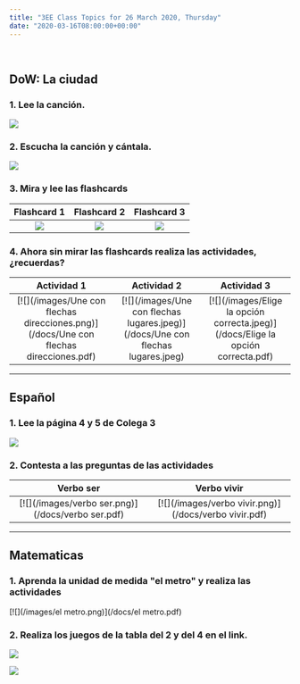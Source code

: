```yaml
---
title: "3EE Class Topics for 26 March 2020, Thursday"
date: "2020-03-16T08:00:00+00:00"
---
```


&nbsp;

## DoW: La ciudad

### 1. Lee la canción.

[![](/images/21_lirycs_pasoaladerecha.png)](/docs/21_lirycs_pasoaladerecha.pdf)

### 2. Escucha la canción y cántala.

[![](/images/un_paso_a_la_derecha.png)](https://rockalingua.com/videos/directions-right-left)

### 3. Mira y lee las flashcards

**Flashcard 1** | **Flashcard 2** | **Flashcard 3**
:---: | :---: | :---:
[![](/images/Flashcard1.jpeg)](/docs/Flashcard1.pdf) | [![](/images/Flashcard2.jpeg)](/docs/Flashcard2.pdf) | [![](/images/Flashcard3.jpeg)](/docs/Flashcard3.pdf)

### 4. Ahora sin mirar las flashcards realiza las actividades, ¿recuerdas?

**Actividad 1** | **Actividad 2** | **Actividad 3**
:---: | :---: | :---:
[![](/images/Une con flechas direcciones.png)](/docs/Une con flechas direcciones.pdf) | [![](/images/Une con flechas lugares.jpeg)](/docs/Une con flechas lugares.jpeg) | [![](/images/Elige la opción correcta.jpeg)](/docs/Elige la opción correcta.pdf)

<hr>

## Español

### 1. Lee la página 4 y 5 de Colega 3

[![](/images/pagina4y5Colega3.png)](/docs/pagina4y5Colega3.pdf)

### 2. Contesta a las preguntas de las actividades

**Verbo ser** | **Verbo vivir**
:---: | :---:
[![](/images/verbo ser.png)](/docs/verbo ser.pdf) | [![](/images/verbo vivir.png)](/docs/verbo vivir.pdf)

<hr>

## Matematicas

### 1. Aprenda la unidad de medida "el metro" y realiza las actividades

[![](/images/el metro.png)](/docs/el metro.pdf)

### 2. Realiza los juegos de la tabla del 2 y del 4 en el link.

[![](/images/tabla2_ArbolABC.png)](https://arbolabc.com/juegos-tablas-de-multiplicar/tabla-del-2)

[![](/images/tabla4_ArbolABC.png)](https://arbolabc.com/juegos-tablas-de-multiplicar/tabla-del-4)


<br/>
<br/>

